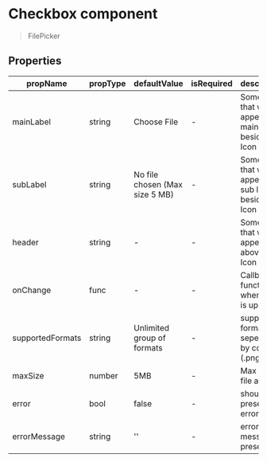 # Checkbox component

> FilePicker

## Properties

| propName | propType | defaultValue | isRequired | description |
|----------|----------|--------------|------------|-------------|
| mainLabel | string | Choose File | - | Some text that will appear as a main label besides the Icon |
| subLabel | string | No file chosen (Max size 5 MB)| - | Some text that will appear as a sub label besides the Icon |
| header | string | - | - | Some text that will appear above the Icon |
| onChange | func | - | - | Callback function for when a file is uploaded |
| supportedFormats | string | Unlimited group of formats | - | supported formats seperated by comma (.png, .pdf) |
| maxSize | number | 5MB | - | Max size of file allowed |
| error | bool | false | - | should present error |
| errorMessage | string | '' | - | error message to present |
